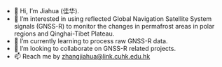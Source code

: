- 👋 Hi, I’m Jiahua (佳华).
- 👀 I’m interested in using reflected Global Navigation Satellite System signals (GNSS-R) to monitor the changes in permafrost areas in polar regions and Qinghai-Tibet Plateau. 
- 🌱 I’m currently learning to process raw GNSS-R data.
- 💞️ I’m looking to collaborate on GNSS-R related projects.
- 📫 Reach me by zhangjiahua@link.cuhk.edu.hk

<!---
ZJHuabc/ZJHuabc is a ✨ special ✨ repository because its `README.md` (this file) appears on your GitHub profile.
You can click the Preview link to take a look at your changes.
--->
